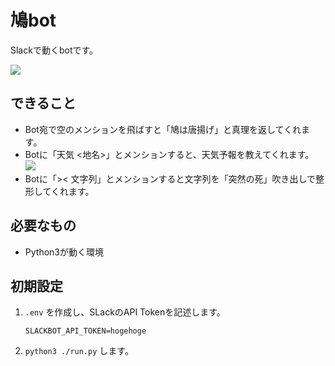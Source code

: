 # 鳩bot

Slackで動くbotです。

![](https://github.com/nakkaa/hato-age-bot/blob/images/hato1.png)

## できること

- Bot宛で空のメンションを飛ばすと「鳩は唐揚げ」と真理を返してくれます。
- Botに「天気 <地名>」とメンションすると、天気予報を教えてくれます。
![](https://github.com/nakkaa/hato-age-bot/blob/images/hato2.png)
- Botに「>< 文字列」とメンションすると文字列を「突然の死」吹き出しで整形してくれます。

## 必要なもの
- Python3が動く環境

## 初期設定
1. `.env` を作成し、SLackのAPI Tokenを記述します。
    ```
    SLACKBOT_API_TOKEN=hogehoge
    ```

2. `python3 ./run.py` します。
